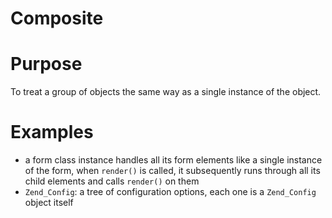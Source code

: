 # Composite

# Purpose

To treat a group of objects the same way as a single instance of the object. 

# Examples

* a form class instance handles all its form elements like a single instance of the form, when `render()` is called, it
  subsequently runs through all its child elements and calls `render()` on them
* `Zend_Config`: a tree of configuration options, each one is a `Zend_Config` object itself

